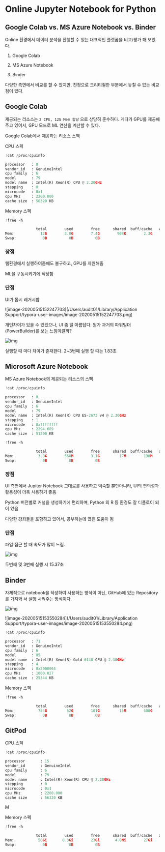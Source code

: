 # Online Jupyter Notebook for Python





## Google Colab vs. MS Azure Notebook vs. Binder



Online 환경에서 데이터 분석을 진행할 수 있는 대표적인 플랫폼을 비교/평가 해 보았다. 



1) Google Colab

2) MS Azure Notebook

3) Binder



다양한 측면에서 비교를 할 수 있지만, 진정으로 크리티컬한 부분에서 놓칠 수 없는 비교점이 있다. 







## Google Colab



제공되는 리소스는 ```2 CPU, 12G Mem 할당``` 으로 상당히 준수하다. 게다가 GPU를 제공해 주고 있어서, GPU 모드로 ML 연산을 계산할 수 있다. 



Google Colab에서 제공하는 리소스 스펙

CPU 스펙

```python
!cat /proc/cpuinfo
```

```python
processor	: 0
vendor_id	: GenuineIntel
cpu family	: 6
model		: 79
model name	: Intel(R) Xeon(R) CPU @ 2.20GHz
stepping	: 0
microcode	: 0x1
cpu MHz		: 2200.000
cache size	: 56320 KB
```

Memory 스펙

```python
!free -h
```

```python
              total        used        free      shared  buff/cache   available
Mem:            12G        3.0G        7.4G        908K        2.3G         11G
Swap:            0B          0B          0B
```







### 장점

웹환경에서 실행하여줌에도 불구하고, GPU를 지원해줌

ML을 구동시키기에 적당함



### 단점

UI가 몹시 레거시함





![image-20200515152247703](/Users/audit01/Library/Application Support/typora-user-images/image-20200515152247703.png)

개인차이가 있을 수 있겠으나, UI 좀 덜 아름답다. 뭔가 과거의 파워빌더(PowerBuilder)를 보는 느낌이랄까?



![img](https://k.kakaocdn.net/dn/ca9bkW/btqEcnRjWTI/KRiP5gdMZI9ILBK8KEBDF0/img.png)

실행할 때 마다 차이가 존재한다. 2~3번째 실행 할 때는 1.83초





## Microsoft Azure Notebook



MS Azure Notebook의 제공되는 리소스의 스펙

```python
!cat /proc/cpuinfo
```

```python
processor	: 0
vendor_id	: GenuineIntel
cpu family	: 6
model		: 79
model name	: Intel(R) Xeon(R) CPU E5-2673 v4 @ 2.30GHz
stepping	: 1
microcode	: 0xffffffff
cpu MHz		: 2294.689
cache size	: 51200 KB
```



```python
!free -h
```

```python
              total        used        free      shared  buff/cache   available
Mem:           3.8G        568M        3.1G         17M        198M        3.0G
Swap:            0B          0B          0B
```







### 장점

UI 측면에서 Jupiter Notebook 그대로를 사용하고 익숙할 뿐만아니라, UI의 편의성과 활용성이 더욱 사용하기 좋음

Python 버전별로 커널을 생성하기에 편리하며, Python 외 R 등 환경도 잘 디플로이 되어 있음

다양한 강좌들을 포함하고 있어서, 공부하는데 많은 도움이 됨



### 단점

파일 접근 할 때 속도가 많이 느림.









![img](https://k.kakaocdn.net/dn/eqquwR/btqEdw7BsC4/0FUvpp7iezQhnC2p6ejoRK/img.png)

두번째 및 3번째 실행 시 15.37초







## Binder





자체적으로 notebook을 작성하여 사용하는 방식이 아닌, GitHub에 있는 Repository를 가져와 서 실행 시켜주는 방식이다. 





![img](https://mybinder.org/static/logo.svg?v=f9f0d927b67cc9dc99d788c822ca21c0)



![image-20200515153550284](/Users/audit01/Library/Application Support/typora-user-images/image-20200515153550284.png)









```python
!cat /proc/cpuinfo
```

```python
processor	: 71
vendor_id	: GenuineIntel
cpu family	: 6
model		: 85
model name	: Intel(R) Xeon(R) Gold 6140 CPU @ 2.30GHz
stepping	: 4
microcode	: 0x2000064
cpu MHz		: 1000.027
cache size	: 25344 KB
```







Memory 스펙

```python
!free -h
```

```python
              total        used        free      shared  buff/cache   available
Mem:           754G         52G        101G         15M        600G        705G
Swap:            0B          0B          0B
```







## GitPod













CPU 스펙

```python
!cat /proc/cpuinfo
```

```python
processor       : 15
vendor_id       : GenuineIntel
cpu family      : 6
model           : 79
model name      : Intel(R) Xeon(R) CPU @ 2.20GHz
stepping        : 0
microcode       : 0x1
cpu MHz         : 2200.000
cache size      : 56320 KB
```

M



Memory 스펙

```python
!free -h
```

```python
              total        used        free      shared  buff/cache   available
Mem:           58Gi       8.3Gi        23Gi       4.0Mi        27Gi        51Gi
Swap:            0B          0B          0B
```













































